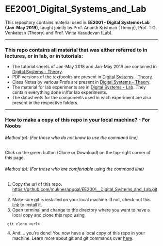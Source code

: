 # EE2001_Digital_Systems_and_Lab

This repository contains material used in <b>EE2001 - Digital Systems+Lab (Jan-May 2019)</b>, taught jointly by Prof. Ananth Krishnan (Theory), Prof. T.G. Venkatesh (Theory) and Prof. Vinita Vasudevan (Lab).

---

### This repo contains all material that was either referred to in lectures, or in lab, or in tutorials:
  * The tutorial sheets of Jan-May 2018 and Jan-May 2019 are contained in [Digital Systems - Theory](https://github.com/mukheshpugal/EE2001__Digital_Systems_and_Lab/tree/master/Digital%20Systems%20-%20Theory).
  * PDF versions of the textbooks are present in [Digital Systems - Theory](https://github.com/mukheshpugal/EE2001__Digital_Systems_and_Lab/tree/master/Digital%20Systems%20-%20Theory).
  * Class Notes by various Profs are present in [Digital Systems - Theory](https://github.com/mukheshpugal/EE2001__Digital_Systems_and_Lab/tree/master/Digital%20Systems%20-%20Theory).
  * The material for lab experiments are in [Digital Systems - Lab](https://github.com/mukheshpugal/EE2001__Digital_Systems_and_Lab/tree/master/Digital%20Systems%20-%20Lab). They contain everything done in/for lab experiments.
  * The datasheets for the components used in each experiment are also present in the respective folders.
  
---
### How to make a copy of this repo in your local machine? - For Noobs

   ###### Method (a): (For those who do not know to use the command line)
   Click on the green button (Clone or Download) on the top-right corner of this page.
   ###### Method (b): (For those who are comfortable using the command line)
   1. Copy the url of this repo. https://github.com/mukheshpugal/EE2001__Digital_Systems_and_Lab.git .
   2. Make sure git is installed on your local machine. If not, check out this [link](https://git-scm.com/downloads) to install it.
   3. Open terminal and change to the directory where you want to have a local copy and clone this repo using,   
   ~~~ 
    git clone <url>
   ~~~
   4. And.... you're done! You now have a local copy of this repo in your machine. Learn more about git and git commands over [here](https://try.github.io/).
